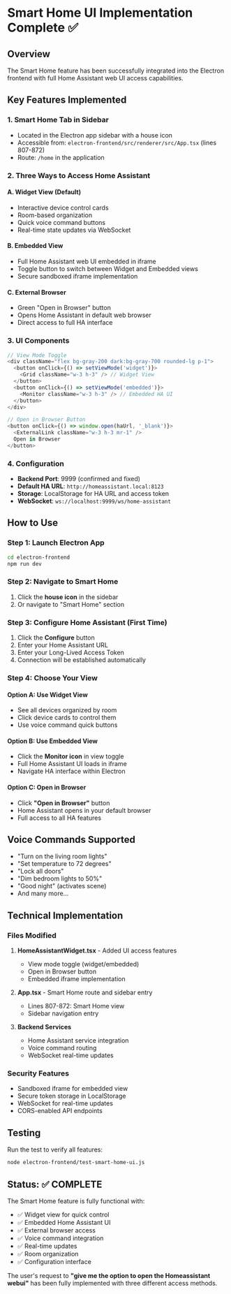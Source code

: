 # Smart Home UI Implementation Complete ✅

## Overview
The Smart Home feature has been successfully integrated into the Electron frontend with full Home Assistant web UI access capabilities.

## Key Features Implemented

### 1. **Smart Home Tab in Sidebar**
- Located in the Electron app sidebar with a house icon
- Accessible from: `electron-frontend/src/renderer/src/App.tsx` (lines 807-872)
- Route: `/home` in the application

### 2. **Three Ways to Access Home Assistant**

#### A. **Widget View (Default)**
- Interactive device control cards
- Room-based organization
- Quick voice command buttons
- Real-time state updates via WebSocket

#### B. **Embedded View**
- Full Home Assistant web UI embedded in iframe
- Toggle button to switch between Widget and Embedded views
- Secure sandboxed iframe implementation

#### C. **External Browser**
- Green "Open in Browser" button
- Opens Home Assistant in default web browser
- Direct access to full HA interface

### 3. **UI Components**

```typescript
// View Mode Toggle
<div className="flex bg-gray-200 dark:bg-gray-700 rounded-lg p-1">
  <button onClick={() => setViewMode('widget')}>
    <Grid className="w-3 h-3" /> // Widget View
  </button>
  <button onClick={() => setViewMode('embedded')}>
    <Monitor className="w-3 h-3" /> // Embedded HA UI
  </button>
</div>

// Open in Browser Button
<button onClick={() => window.open(haUrl, '_blank')}>
  <ExternalLink className="w-3 h-3 mr-1" />
  Open in Browser
</button>
```

### 4. **Configuration**
- **Backend Port**: 9999 (confirmed and fixed)
- **Default HA URL**: `http://homeassistant.local:8123`
- **Storage**: LocalStorage for HA URL and access token
- **WebSocket**: `ws://localhost:9999/ws/home-assistant`

## How to Use

### Step 1: Launch Electron App
```bash
cd electron-frontend
npm run dev
```

### Step 2: Navigate to Smart Home
1. Click the **house icon** in the sidebar
2. Or navigate to "Smart Home" section

### Step 3: Configure Home Assistant (First Time)
1. Click the **Configure** button
2. Enter your Home Assistant URL
3. Enter your Long-Lived Access Token
4. Connection will be established automatically

### Step 4: Choose Your View

#### Option A: Use Widget View
- See all devices organized by room
- Click device cards to control them
- Use voice command quick buttons

#### Option B: Use Embedded View
- Click the **Monitor icon** in view toggle
- Full Home Assistant UI loads in iframe
- Navigate HA interface within Electron

#### Option C: Open in Browser
- Click **"Open in Browser"** button
- Home Assistant opens in your default browser
- Full access to all HA features

## Voice Commands Supported
- "Turn on the living room lights"
- "Set temperature to 72 degrees"
- "Lock all doors"
- "Dim bedroom lights to 50%"
- "Good night" (activates scene)
- And many more...

## Technical Implementation

### Files Modified
1. **HomeAssistantWidget.tsx** - Added UI access features
   - View mode toggle (widget/embedded)
   - Open in Browser button
   - Embedded iframe implementation

2. **App.tsx** - Smart Home route and sidebar entry
   - Lines 807-872: Smart Home view
   - Sidebar navigation entry

3. **Backend Services**
   - Home Assistant service integration
   - Voice command routing
   - WebSocket real-time updates

### Security Features
- Sandboxed iframe for embedded view
- Secure token storage in LocalStorage
- WebSocket for real-time updates
- CORS-enabled API endpoints

## Testing
Run the test to verify all features:
```bash
node electron-frontend/test-smart-home-ui.js
```

## Status: ✅ COMPLETE
The Smart Home feature is fully functional with:
- ✅ Widget view for quick control
- ✅ Embedded Home Assistant UI
- ✅ External browser access
- ✅ Voice command integration
- ✅ Real-time updates
- ✅ Room organization
- ✅ Configuration interface

The user's request to **"give me the option to open the Homeassistant webui"** has been fully implemented with three different access methods.